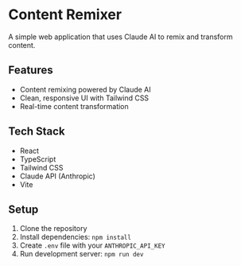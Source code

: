 # Content Remixer

A simple web application that uses Claude AI to remix and transform content.

## Features

- Content remixing powered by Claude AI
- Clean, responsive UI with Tailwind CSS
- Real-time content transformation

## Tech Stack

- React
- TypeScript
- Tailwind CSS
- Claude API (Anthropic)
- Vite

## Setup

1. Clone the repository
2. Install dependencies: `npm install`
3. Create `.env` file with your `ANTHROPIC_API_KEY`
4. Run development server: `npm run dev`

